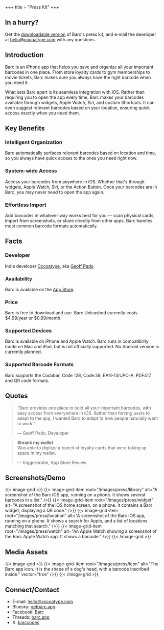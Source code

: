 +++
title = "Press Kit"
+++

## In a hurry?
Get the [downloadable version](/press.zip) of Barc&apos;s press kit, and e-mail the developer at [hello@cocoatype.com](mailto:hello@cocoatype.com) with any questions.

## Introduction

Barc is an iPhone app that helps you save and organize all your important barcodes in one place. From store loyalty cards to gym memberships to movie tickets, Barc makes sure you always have the right barcode when you need it.

What sets Barc apart is its seamless integration with iOS. Rather than requiring you to open the app every time, Barc makes your barcodes available through widgets, Apple Watch, Siri, and custom Shortcuts. It can even suggest relevant barcodes based on your location, ensuring quick access exactly when you need them.

## Key Benefits

### Intelligent Organization
Barc automatically surfaces relevant barcodes based on location and time, so you always have quick access to the ones you need right now.

### System-wide Access
Access your barcodes from anywhere in iOS. Whether that's through widgets, Apple Watch, Siri, or the Action Button. Once your barcodes are in Barc, you may never need to open the app again.

### Effortless Import
Add barcodes in whatever way works best for you &mdash; scan physical cards, import from screenshots, or share directly from other apps. Barc handles most common barcode formats automatically.

## Facts

### Developer
Indie developer [Cocoatype](https://cocoatype.com/), aka [Geoff Pado](https://pado.name/).

### Availability
Barc is available on the [App Store](https://getbarc.app/appstore/).

### Price
Barc is free to download and use. Barc Unleashed currently costs $4.99/year or $0.99/month.

### Supported Devices
Barc is available on iPhone and Apple Watch. Barc runs in compatibility mode on Mac and iPad, but is not officially supported. No Android version is currently planned.

### Supported Barcode Formats
Barc supports the Codabar, Code 128, Code 39, EAN-13/UPC-A, PDF417, and QR code formats.

## Quotes

> "Barc provides one place to hold all your important barcodes, with easy access from everywhere in iOS. Rather than forcing users to adapt to the app, I wanted Barc to adapt to how people naturally want to work."
>
> &mdash; Geoff Pado, Developer

> **Shrank my wallet**  
> Was able to digitize a bunch of loyalty cards that were taking up space in my wallet.
>
> &mdash; triggerprobe, App Store Review

## Screenshots/Demo

{{< image-grid >}}
  {{< image-grid-item root="/images/press/library" alt="A screenshot of the Barc iOS app, running on a phone. It shows several barcodes in a list." />}}
  {{< image-grid-item root="/images/press/widget" alt="A screenshot of the iOS home screen, on a phone. It contains a Barc widget, displaying a QR code." />}}
  {{< image-grid-item root="/images/press/location" alt="A screenshot of the Barc iOS app, running on a phone. It shows a search for Apple, and a list of locations matching that search." />}}
  {{< image-grid-item root="/images/press/watch" alt="An Apple Watch showing a screenshot of the Barc Apple Watch app. It shows a barcode." />}}
{{< /image-grid >}}

## Media Assets

{{< image-grid >}}
  {{< image-grid-item root="/images/press/icon" alt="The Barc app icon. It is the shape of a dog's head, with a barcode inscribed inside." vector="true" />}}
{{< /image-grid >}}

## Connect/Contact

- E-mail: [hello@cocoatype.com](mailto:hello@cocoatype.com)
- Bluesky: [getbarc.app](https://getbarc.app/contact/bluesky)
- Facebook: [Barc](https://getbarc.app/contact/facebook)
- Threads: [barc.app](https://getbarc.app/contact/threads/)
- X: [barccodes](https://getbarc.app/contact/x)

